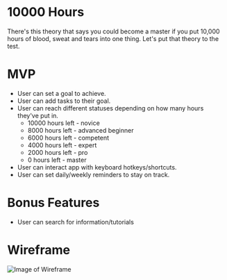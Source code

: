 # 10000 Hours
There's this theory that says you could become a master if you put 10,000 hours of blood, sweat and tears into one thing. 
Let's put that theory to the test.

# MVP
* User can set a goal to achieve.
* User can add tasks to their goal.
* User can reach different statuses depending on how many hours they've put in.
  * 10000 hours left - novice
   * 8000 hours left - advanced beginner
   * 6000 hours left - competent
   * 4000 hours left - expert
   * 2000 hours left - pro
   * 0 hours left - master
* User can interact app with keyboard hotkeys/shortcuts.
* User can set daily/weekly reminders to stay on track.

# Bonus Features
* User can search for information/tutorials

# Wireframe
![Image of Wireframe](https://ken-github.s3.amazonaws.com/wireframe.png)
